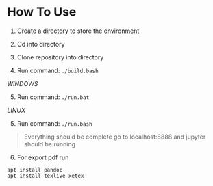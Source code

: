 # How To Use

1. Create a directory to store the environment

2. Cd into directory

3. Clone repository into directory

4. Run command: `./build.bash` 

*WINDOWS*

5. Run command: `./run.bat`

*LINUX*

5. Run command: `./run.bash`

> Everything should be complete go to localhost:8888 and jupyter should be running

6. For export pdf run
```
apt install pandoc
apt install texlive-xetex
```
